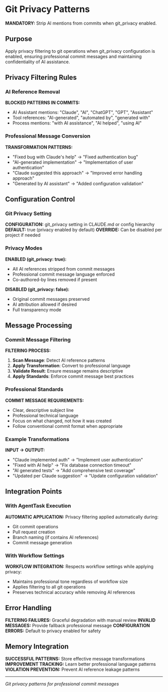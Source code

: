 # Git Privacy Patterns

**MANDATORY:** Strip AI mentions from commits when git_privacy enabled.

## Purpose

Apply privacy filtering to git operations when git_privacy configuration is enabled, ensuring professional commit messages and maintaining confidentiality of AI assistance.

## Privacy Filtering Rules

### AI Reference Removal
**BLOCKED PATTERNS IN COMMITS:**
- AI Assistant mentions: "Claude", "AI", "ChatGPT", "GPT", "Assistant"
- Tool references: "AI-generated", "automated by", "generated with"
- Process mentions: "with AI assistance", "AI helped", "using AI"

### Professional Message Conversion
**TRANSFORMATION PATTERNS:**
- "Fixed bug with Claude's help" → "Fixed authentication bug"
- "AI-generated implementation" → "Implementation of user authentication"
- "Claude suggested this approach" → "Improved error handling approach"
- "Generated by AI assistant" → "Added configuration validation"

## Configuration Control

### Git Privacy Setting
**CONFIGURATION:** git_privacy setting in CLAUDE.md or config hierarchy
**DEFAULT:** true (privacy enabled by default)
**OVERRIDE:** Can be disabled per project if needed

### Privacy Modes
**ENABLED (git_privacy: true):**
- All AI references stripped from commit messages
- Professional commit message language enforced
- Co-authored-by lines removed if present

**DISABLED (git_privacy: false):**
- Original commit messages preserved
- AI attribution allowed if desired
- Full transparency mode

## Message Processing

### Commit Message Filtering
**FILTERING PROCESS:**
1. **Scan Message**: Detect AI reference patterns
2. **Apply Transformation**: Convert to professional language
3. **Validate Result**: Ensure message remains descriptive
4. **Apply Standards**: Enforce commit message best practices

### Professional Standards
**COMMIT MESSAGE REQUIREMENTS:**
- Clear, descriptive subject line
- Professional technical language
- Focus on what changed, not how it was created
- Follow conventional commit format when appropriate

### Example Transformations
**INPUT → OUTPUT:**
- "Claude implemented auth" → "Implement user authentication"
- "Fixed with AI help" → "Fix database connection timeout"
- "AI generated tests" → "Add comprehensive test coverage"
- "Updated per Claude suggestion" → "Update configuration validation"

## Integration Points

### With AgentTask Execution
**AUTOMATIC APPLICATION:** Privacy filtering applied automatically during:
- Git commit operations
- Pull request creation
- Branch naming (if contains AI references)
- Commit message generation

### With Workflow Settings
**WORKFLOW INTEGRATION:** Respects workflow settings while applying privacy:
- Maintains professional tone regardless of workflow size
- Applies filtering to all git operations
- Preserves technical accuracy while removing AI references

## Error Handling

**FILTERING FAILURES:** Graceful degradation with manual review
**INVALID MESSAGES:** Provide fallback professional message
**CONFIGURATION ERRORS:** Default to privacy enabled for safety

## Memory Integration

**SUCCESSFUL PATTERNS:** Store effective message transformations
**IMPROVEMENT TRACKING:** Learn better professional language patterns
**VIOLATION PREVENTION:** Prevent AI reference leakage patterns

---
*Git privacy patterns for professional commit messages*